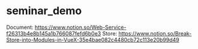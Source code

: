 # seminar_demo

Document: https://www.notion.so/Web-Service-f26313b4e8b145a1b766087fefd6b0e3
Store: https://www.notion.so/Break-Store-into-Modules-in-VueX-35e4bae082c4480cb72c113e20b99d49

